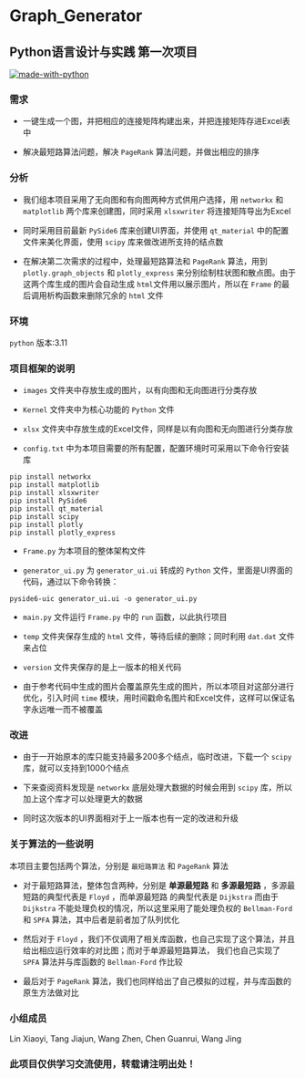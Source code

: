 # Graph_Generator

## Python语言设计与实践 第一次项目

[![made-with-python](https://img.shields.io/badge/Made%20with-Python-1f425f.svg)](https://www.python.org/)

### 需求

- 一键生成一个图，并把相应的连接矩阵构建出来，并把连接矩阵存进Excel表中


- 解决最短路算法问题，解决 `PageRank` 算法问题，并做出相应的排序

### 分析

- 我们组本项目采用了无向图和有向图两种方式供用户选择，用 `networkx` 和 `matplotlib` 两个库来创建图，同时采用 `xlsxwriter` 
  将连接矩阵导出为Excel


- 同时采用目前最新 `PySide6` 库来创建UI界面，并使用 `qt_material` 中的配置文件来美化界面，使用 `scipy` 库来做改进所支持的结点数


- 在解决第二次需求的过程中，处理最短路算法和 `PageRank` 算法，用到 `plotly.graph_objects` 和 `plotly_express` 来分别绘制柱状图和散点图。由于
  这两个库生成的图片会自动生成 `html`文件用以展示图片，所以在 `Frame` 的最后调用析构函数来删除冗余的 `html` 文件

### 环境

`python` 版本:3.11

### 项目框架的说明

- `images` 文件夹中存放生成的图片，以有向图和无向图进行分类存放


- `Kernel` 文件夹中为核心功能的 `Python` 文件


- `xlsx` 文件夹中存放生成的Excel文件，同样是以有向图和无向图进行分类存放


- `config.txt` 中为本项目需要的所有配置，配置环境时可采用以下命令行安装库

```
pip install networkx
pip install matplotlib
pip install xlsxwriter
pip install PySide6
pip install qt_material
pip install scipy
pip install plotly
pip install plotly_express
```

- `Frame.py` 为本项目的整体架构文件


- `generator_ui.py` 为 `generator_ui.ui` 转成的 `Python` 文件，里面是UI界面的代码，通过以下命令转换：

```
pyside6-uic generator_ui.ui -o generator_ui.py
```


- `main.py` 文件运行 `Frame.py` 中的 `run` 函数，以此执行项目


- `temp` 文件夹保存生成的 `html` 文件，等待后续的删除；同时利用 `dat.dat` 文件来占位


- `version` 文件夹保存的是上一版本的相关代码


- 由于参考代码中生成的图片会覆盖原先生成的图片，所以本项目对这部分进行优化，引入时间 `time` 
模块，用时间戳命名图片和Excel文件，这样可以保证名字永远唯一而不被覆盖

### 改进

- 由于一开始原本的库只能支持最多200多个结点，临时改进，下载一个 `scipy` 库，就可以支持到1000个结点


- 下来查阅资料发现是 `networkx` 底层处理大数据的时候会用到 `scipy` 库，所以加上这个库才可以处理更大的数据


- 同时这次版本的UI界面相对于上一版本也有一定的改进和升级

### 关于算法的一些说明

本项目主要包括两个算法，分别是 `最短路算法` 和 `PageRank` 算法

- 对于最短路算法，整体包含两种，分别是 **单源最短路** 和 **多源最短路** ，多源最短路的典型代表是 `Floyd` ，而单源最短路
的典型代表是 `Dijkstra` 而由于 `Dijkstra` 不能处理负权的情况，所以这里采用了能处理负权的 `Bellman-Ford` 和 `SPFA` 
算法，其中后者是前者加了队列优化


- 然后对于 `Floyd` ，我们不仅调用了相关库函数，也自己实现了这个算法，并且给出相应运行效率的对比图；而对于单源最短路算法，
我们也自己实现了 `SPFA` 算法并与库函数的 `Bellman-Ford` 作比较


- 最后对于 `PageRank` 算法，我们也同样给出了自己模拟的过程，并与库函数的原生方法做对比

### 小组成员

Lin Xiaoyi, Tang Jiajun, Wang Zhen, Chen Guanrui, Wang Jing

### 此项目仅供学习交流使用，转载请注明出处！
